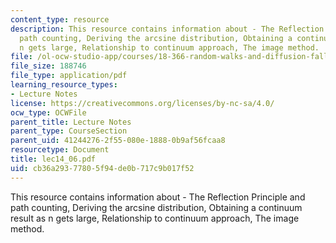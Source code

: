```yaml
---
content_type: resource
description: This resource contains information about - The Reflection Principle and
  path counting, Deriving the arcsine distribution, Obtaining a continuum result as
  n gets large, Relationship to continuum approach, The image method.
file: /ol-ocw-studio-app/courses/18-366-random-walks-and-diffusion-fall-2006/cb36a29377805f94de0b717c9b017f52_lec14_06.pdf
file_size: 188746
file_type: application/pdf
learning_resource_types:
- Lecture Notes
license: https://creativecommons.org/licenses/by-nc-sa/4.0/
ocw_type: OCWFile
parent_title: Lecture Notes
parent_type: CourseSection
parent_uid: 41244276-2f55-080e-1888-0b9af56fcaa8
resourcetype: Document
title: lec14_06.pdf
uid: cb36a293-7780-5f94-de0b-717c9b017f52
---
```

This resource contains information about - The Reflection Principle and path counting, Deriving the arcsine distribution, Obtaining a continuum result as n gets large, Relationship to continuum approach, The image method.